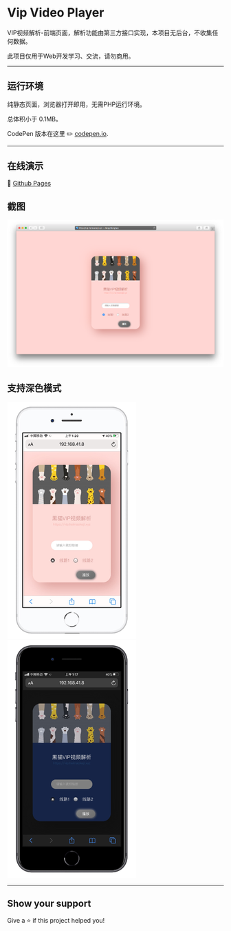 # Vip Video Player

VIP视频解析-前端页面，解析功能由第三方接口实现，本项目无后台，不收集任何数据。

此项目仅用于Web开发学习、交流，请勿商用。

---

## 运行环境

纯静态页面，浏览器打开即用，无需PHP运行环境。

总体积小于 0.1MB。

CodePen 版本在这里 ✏️ [codepen.io](https://codepen.io/jiangmenghao/pen/gOrrQGQ).

---

## 在线演示
🔗 [Github Pages](https://jiangmenghao.github.io/vip-video-player/)

## 截图
![PC截图](./demo-imgs/demo-screenshot.png 'PC截图')

## 支持深色模式
<p>
  <img src="./demo-imgs/light.JPEG" style="max-width: 300px">
  <img src="./demo-imgs/dark.JPEG" style="max-width: 300px">
</p>

---

## Show your support

Give a ⭐️ if this project helped you!